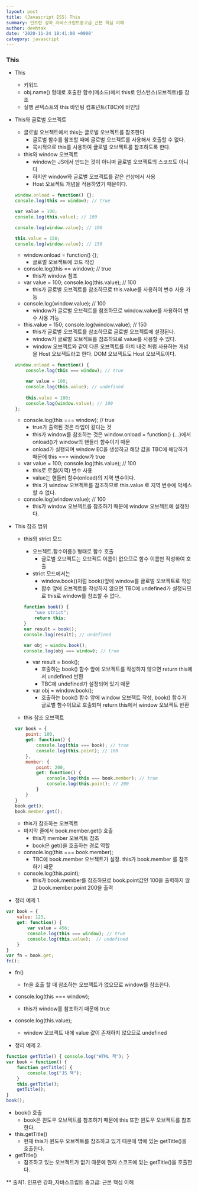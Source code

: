 ```yaml
---
layout: post
title: (Javascript ES5) This
summary: 인프런 강좌_자바스크립트중고급_근본 핵심 이해
author: devhtak
date: '2020-11-24 18:41:00 +0900'
category: javascript
---
```


### This

- This
  - 키워드
  - obj.name() 형태로 호출한 함수(메소드)에서 this로 인스턴스(오브젝트)를 참조
  - 실행 콘텍스트의 this 바인팅 컴포넌트(TBC)에 바인딩

- This와 글로벌 오브젝트
  - 글로벌 오브젝트에서 this는 글로벌 오브젝트를 참조한다
    - 글로벌 함수를 참조할 때에 글로벌 오브젝트를 사용해서 호출할 수 없다.
    - 묵시적으로 this를 사용하여 글로벌 오브젝트를 참조하도록 한다.
  - this와 window 오브젝트
    - window는 JS에서 만드는 것이 아니며 글로벌 오브젝트의 스코프도 아니다
    - 하지만 window와 글로벌 오브젝트를 같은 선상에서 사용
    - Host 오브젝트 개념을 적용하였기 때문이다.
  
  ```javascript
  window.onload = function() {};
  console.log(this == window); // true
  
  var value = 100;
  console.log(this.value); // 100
  
  console.log(window.value); // 100
  
  this.value = 150;
  console.log(window.value); // 150
  ```
    - window.onload = function() {};
      - 글로벌 오브젝트에 코드 작성 
    - console.log(this == window); // true
      - this가 window 참조
    - var value = 100; console.log(this.value); // 100
      - this가 글로벌 오브젝트를 참조하므로 this.value를 사용하여 변수 사용 가능
    - console.log(window.value); // 100
      - window가 글로벌 오브젝트를 참조하므로 window.value를 사용하여 변수 사용 가능
    - this.value = 150; console.log(window.value); // 150
      - this가 글로벌 오브젝트를 참조하므로 글로벌 오브젝트에 설정된다.
      - window가 글로벌 오브젝트를 참조하므로 value를 사용할 수 있다.
      - window 오브젝트와 같이 다른 오브젝트를 마치 내것 처럼 사용하는 개념을 Host 오브젝트라고 한다. DOM 오브젝트도 Host 오브젝트이다.

  ```javascript
  window.onload = function() {
      console.log(this === window); // true
  
      var value = 100;
      console.log(this.value); // undefined
      
      this.value = 100;
      console.log(window.value); // 100
  };
  ```
  
    - console.log(this === window); // true
      - true가 출력된 것은 타입이 같다는 것
      - this가 window를 참조하는 것은 window.onload = function() {...}에서 onload()가 window의 핸들러 함수이기 때문
      - onload가 실행되며 window EC을 생성하고 해당 값을 TBC에 해당하기 때문에 this === window가 true
    - var value = 100; console.log(this.value); // 100
      - this로 로컬(지역) 변수 사용
      - value는 핸들러 함수(onload)의 지역 변수이다.
      - this 가 window 오브젝트를 참조하므로 this.value 로 지역 변수에 악세스할 수 없다.
    - console.log(window.value); // 100
      - this가 window 오브젝트를 참조하기 때문에 window 오브젝트에 설정된다.

- This 참조 범위
  - this와 strict 모드
    - 오브젝트.함수이름() 형태로 함수 호출
      - 글로벌 오브젝트는 오브젝트 이름이 없으므로 함수 이름만 작성하여 호출
    - strict 모드에서는
      - window.book()처럼 book()앞에 window를 글로벌 오브젝트로 작성
      - 함수 앞에 오브젝트를 작성하지 않으면 TBC에 undefined가 설정되므로 this로 window를 참조할 수 없다.
    
    ```javascript
    function book() {
        "use strict";
        return this;
    }
    var result = book();
    console.log(result); // undefined
    
    var obj = window.book();
    console.log(obj === window); // true
    ```
      - var result = book();
        - 호출하는 book() 함수 앞에 오브젝트를 작성하지 않으면 return this에서 undefined 반환
        - TBC에 undefined가 설정되어 있기 때문
      - var obj = window.book();
        - 호출하는 book() 함수 앞에 window 오브젝트 작성, book() 함수가 글로벌 함수이므로 호출되며 return this에서 window 오브젝트 반환
  
  - this 참조 오브젝트
  
  ```javascript
  var book = {
      point: 100,
      get: function() {
          console.log(this === book); // true
          console.log(this.point); // 100
      },
      member: {
          point: 200,
          get: function() {
              console.log(this === book.member); // true
              console.log(this.point); // 200
          }
      }
  }
  book.get();
  book.member.get();
  ```
    - this가 참조하는 오브젝트
    - 마지막 줄에서 book.member.get() 호출
      - this가 member 오브젝트 참조
      - book은 get()을 호출하는 경로 역할
    - console.log(this === book.member);
      - TBC에 book.member 오브젝트가 설정. this가 book.member 를 참조하기 때문
    - console.log(this.point);
      - this가 book.member를 참조하므로 book.point값인 100을 출력하지 않고 book.member.point 200을 출력
      
- 정리 예제 1.
```javascript
var book = {
    value: 123,
    get: function() {
        var value = 456;
        console.log(this === window); // true
        console.log(this.value);  // undefined
    }
}
var fn = book.get;
fn();
```
  - fn()
    - fn을 호출 할 때 참조하는 오브젝트가 없으므로 window를 참조한다.
  - console.log(this === window); 
    - this가 window를 참조하기 때문에 true
  - console.log(this.value);
    - window 오브젝트 내에 value 값이 존재하지 않으므로 undefined

- 정리 예제 2.
```javascript
function getTitle() { console.log("HTML 책"); }
var book = function() {
    function getTitle() {
        console.log("JS 책");
    }
    this.getTitle();
    getTitle();
}
book();
```
  - book() 호출
    - book은 윈도우 오브젝트를 참조하기 때문에 this 또한 윈도우 오브젝트를 참조한다.
  - this.getTitle()
    - 현재 this가 윈도우 오브젝트를 참조하고 있기 때문에 밖에 있는 getTitle()을 호출한다.
  - getTitle()
    - 참조하고 있는 오브젝트가 없기 때문에 현재 스코프에 있는 getTitle()을 호출한다.
    
** 출처1. 인프런 강좌_자바스크립트 중고급: 근본 핵심 이해
